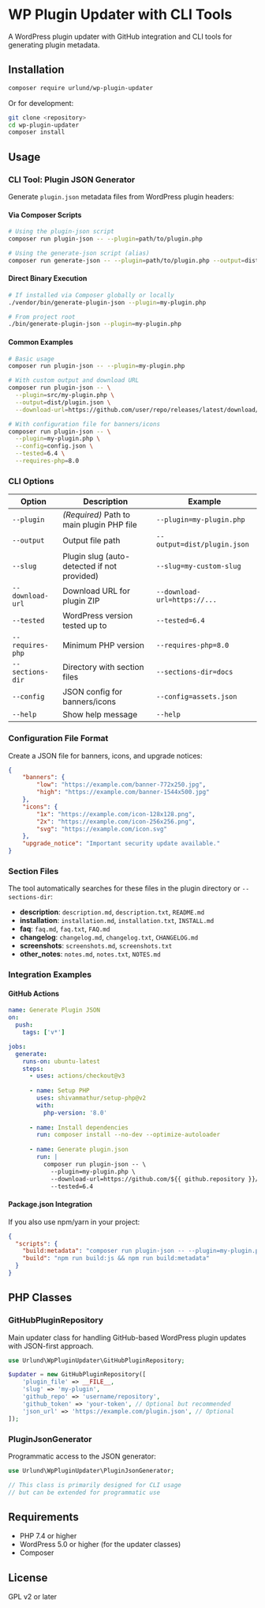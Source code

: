 # WP Plugin Updater with CLI Tools

A WordPress plugin updater with GitHub integration and CLI tools for generating plugin metadata.

## Installation

```bash
composer require urlund/wp-plugin-updater
```

Or for development:

```bash
git clone <repository>
cd wp-plugin-updater
composer install
```

## Usage

### CLI Tool: Plugin JSON Generator

Generate `plugin.json` metadata files from WordPress plugin headers:

#### Via Composer Scripts

```bash
# Using the plugin-json script
composer run plugin-json -- --plugin=path/to/plugin.php

# Using the generate-json script (alias)
composer run generate-json -- --plugin=path/to/plugin.php --output=dist/plugin.json
```

#### Direct Binary Execution

```bash
# If installed via Composer globally or locally
./vendor/bin/generate-plugin-json --plugin=my-plugin.php

# From project root
./bin/generate-plugin-json --plugin=my-plugin.php
```

#### Common Examples

```bash
# Basic usage
composer run plugin-json -- --plugin=my-plugin.php

# With custom output and download URL
composer run plugin-json -- \
  --plugin=src/my-plugin.php \
  --output=dist/plugin.json \
  --download-url=https://github.com/user/repo/releases/latest/download/plugin.zip

# With configuration file for banners/icons
composer run plugin-json -- \
  --plugin=my-plugin.php \
  --config=config.json \
  --tested=6.4 \
  --requires-php=8.0
```

### CLI Options

| Option | Description | Example |
|--------|-------------|---------|
| `--plugin` | *(Required)* Path to main plugin PHP file | `--plugin=my-plugin.php` |
| `--output` | Output file path | `--output=dist/plugin.json` |
| `--slug` | Plugin slug (auto-detected if not provided) | `--slug=my-custom-slug` |
| `--download-url` | Download URL for plugin ZIP | `--download-url=https://...` |
| `--tested` | WordPress version tested up to | `--tested=6.4` |
| `--requires-php` | Minimum PHP version | `--requires-php=8.0` |
| `--sections-dir` | Directory with section files | `--sections-dir=docs` |
| `--config` | JSON config for banners/icons | `--config=assets.json` |
| `--help` | Show help message | `--help` |

### Configuration File Format

Create a JSON file for banners, icons, and upgrade notices:

```json
{
    "banners": {
        "low": "https://example.com/banner-772x250.jpg",
        "high": "https://example.com/banner-1544x500.jpg"
    },
    "icons": {
        "1x": "https://example.com/icon-128x128.png",
        "2x": "https://example.com/icon-256x256.png",
        "svg": "https://example.com/icon.svg"
    },
    "upgrade_notice": "Important security update available."
}
```

### Section Files

The tool automatically searches for these files in the plugin directory or `--sections-dir`:

- **description**: `description.md`, `description.txt`, `README.md`
- **installation**: `installation.md`, `installation.txt`, `INSTALL.md`
- **faq**: `faq.md`, `faq.txt`, `FAQ.md`
- **changelog**: `changelog.md`, `changelog.txt`, `CHANGELOG.md`
- **screenshots**: `screenshots.md`, `screenshots.txt`
- **other_notes**: `notes.md`, `notes.txt`, `NOTES.md`

### Integration Examples

#### GitHub Actions

```yaml
name: Generate Plugin JSON
on:
  push:
    tags: ['v*']

jobs:
  generate:
    runs-on: ubuntu-latest
    steps:
      - uses: actions/checkout@v3
      
      - name: Setup PHP
        uses: shivammathur/setup-php@v2
        with:
          php-version: '8.0'
          
      - name: Install dependencies
        run: composer install --no-dev --optimize-autoloader
        
      - name: Generate plugin.json
        run: |
          composer run plugin-json -- \
            --plugin=my-plugin.php \
            --download-url=https://github.com/${{ github.repository }}/releases/latest/download/plugin.zip \
            --tested=6.4
```

#### Package.json Integration

If you also use npm/yarn in your project:

```json
{
  "scripts": {
    "build:metadata": "composer run plugin-json -- --plugin=my-plugin.php --config=assets.json",
    "build": "npm run build:js && npm run build:metadata"
  }
}
```

## PHP Classes

### GitHubPluginRepository

Main updater class for handling GitHub-based WordPress plugin updates with JSON-first approach.

```php
use Urlund\WpPluginUpdater\GitHubPluginRepository;

$updater = new GitHubPluginRepository([
    'plugin_file' => __FILE__,
    'slug' => 'my-plugin',
    'github_repo' => 'username/repository',
    'github_token' => 'your-token', // Optional but recommended
    'json_url' => 'https://example.com/plugin.json', // Optional
]);
```

### PluginJsonGenerator

Programmatic access to the JSON generator:

```php
use Urlund\WpPluginUpdater\PluginJsonGenerator;

// This class is primarily designed for CLI usage
// but can be extended for programmatic use
```

## Requirements

- PHP 7.4 or higher
- WordPress 5.0 or higher (for the updater classes)
- Composer

## License

GPL v2 or later
